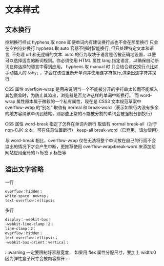 # 文本样式

## 文本换行

控制换行样式
hyphens 取 none 即便单词内有建议换行点也不会在那里换行 只会在空白符处换行
hyphens 取 auto 容器不够时智能换行, 但只处理特定文本和语言, 不处理 url 和无逻辑的文本. auto 的行为取决于语言是否被正确地设置，以便可以选择适当的断词规则。你必须使用 HTML 属性 lang 指定语言，以确保自动断词在你选择的语言中得到应用。
hyphens 取 manual 时 只会结合建议换行点比如手动插入的 `&shy;` ，才会在该位置断开单词并使用连字符换行,渲染出连字符并换行

CSS 属性 overflow-wrap 是用来说明当一个不能被分开的字符串太长而不能填入其包裹盒时，为防止其溢出，浏览器是否允许这样的单词中断换行。
而 word-wrap 属性原本属于微软的一个私有属性，现在是 CSS3 文本规范草案中 overflow-wrap 的“别名”
取值有 normal 和 break-word（表示如果行内没有多余的地方容纳该单词到结尾，则那些正常的不能被分割的单词会被强制分割换行）

CSS 属性 word-break 指定了怎样在单词内断行
取值有 normal break-all（对于 non-CJK 文本，可在任意位置断行） keep-all break-word（已弃用，请勿使用）

与 word-break 相比，overflow-wrap 仅在无法将整个单词放在自己的行而不会溢出的情况下才会产生中断，更推荐使用 overflow-wrap:break-word 来添加给网站应用全局的 h 标签 p 标签等

## 溢出文字省略

一行

```css
overflow：hidden；
white-space：nowrap；
text-overflow：ellipsis
```

多行

```css
display：-webkit-box；
-webkit-line-clamp：2；
line-clamp：2；
overflow：hidden；
text-overflow：ellipsis；
-webkit-box-orient：vertical；
```

:::warning
一定要限制好容器宽度，
如果用 flex 属性分配尺寸，要加上 width:0
因为弹性盒子尺寸会被内容撑开
:::
